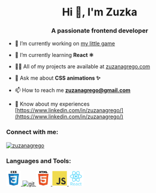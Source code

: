 <h1 align="center">Hi 👋, I'm Zuzka</h1>
<h3 align="center">A passionate frontend developer</h3>

- 🔭 I’m currently working on [my little game](https://github.com/Zuzanagrego/top-down-game)

- 🌱 I’m currently learning **React ⚛️**

- 👨‍💻 All of my projects are available at [zuzanagrego.com](zuzanagrego.com)

- 💬 Ask me about **CSS animations ✨**

- 📫 How to reach me **zuzanagrego@gmail.com**

- 📄 Know about my experiences [https://www.linkedin.com/in/zuzanagrego/](https://www.linkedin.com/in/zuzanagrego/)

<h3 align="left">Connect with me:</h3>
<p align="left">
<a href="https://linkedin.com/in/zuzanagrego" target="blank"><img align="center" src="https://raw.githubusercontent.com/rahuldkjain/github-profile-readme-generator/master/src/images/icons/Social/linked-in-alt.svg" alt="zuzanagrego" height="30" width="40" /></a>
</p>

<h3 align="left">Languages and Tools:</h3>
<p align="left"> <a href="https://www.w3schools.com/css/" target="_blank" rel="noreferrer"> <img src="https://raw.githubusercontent.com/devicons/devicon/master/icons/css3/css3-original-wordmark.svg" alt="css3" width="40" height="40"/> </a> <a href="https://git-scm.com/" target="_blank" rel="noreferrer"> <img src="https://www.vectorlogo.zone/logos/git-scm/git-scm-icon.svg" alt="git" width="40" height="40"/> </a> <a href="https://www.w3.org/html/" target="_blank" rel="noreferrer"> <img src="https://raw.githubusercontent.com/devicons/devicon/master/icons/html5/html5-original-wordmark.svg" alt="html5" width="40" height="40"/> </a> <a href="https://developer.mozilla.org/en-US/docs/Web/JavaScript" target="_blank" rel="noreferrer"> <img src="https://raw.githubusercontent.com/devicons/devicon/master/icons/javascript/javascript-original.svg" alt="javascript" width="40" height="40"/> </a> <a href="https://reactjs.org/" target="_blank" rel="noreferrer"> <img src="https://raw.githubusercontent.com/devicons/devicon/master/icons/react/react-original-wordmark.svg" alt="react" width="40" height="40"/> </a> </p>

